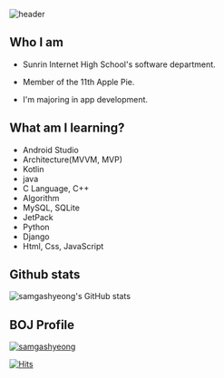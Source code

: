 ![header](https://capsule-render.vercel.app/api?type=Waving&color=auto&height=300&section=header&text=Junsang's%20github&fontSize=90)


  ## Who I am

 - Sunrin Internet High School's software department.

 - Member of the 11th Apple Pie.

 - I'm majoring in app development.


## What am I learning?
 - Android Studio
 - Architecture(MVVM, MVP)
 - Kotlin
 - java
 - C Language, C++
 - Algorithm
 - MySQL, SQLite
 - JetPack
 - Python
 - Django
 - Html, Css, JavaScript


## Github stats
![samgashyeong's GitHub stats](https://github-readme-stats.vercel.app/api?username=samgashyeong&show_icons=true&theme=radical)
<!--
**samgashyeong/samgashyeong** is a ✨ _special_ ✨ repository because its `README.md` (this file) appears on your GitHub profile.

Here are some ideas to get you started:

- 🔭 I’m currently working on ...
- 🌱 I’m currently learning ...
- 👯 I’m looking to collaborate on ...
- 🤔 I’m looking for help with ...
- 💬 Ask me about ...
- 📫 How to reach me: ...
- 😄 Pronouns: ...
- ⚡ Fun fact: ...
-->

## BOJ Profile
[![samgashyeong](http://mazassumnida.wtf/api/v2/generate_badge?boj=samgashyeong)](https://solved.ac/samgashyeong)

[![Hits](https://hits.seeyoufarm.com/api/count/incr/badge.svg?url=https%3A%2F%2Fgithub.com%2Fsamgashyeong&count_bg=%233780D9&title_bg=%23555555&icon=&icon_color=%23E7E7E7&title=hits&edge_flat=false)](https://hits.seeyoufarm.com)
